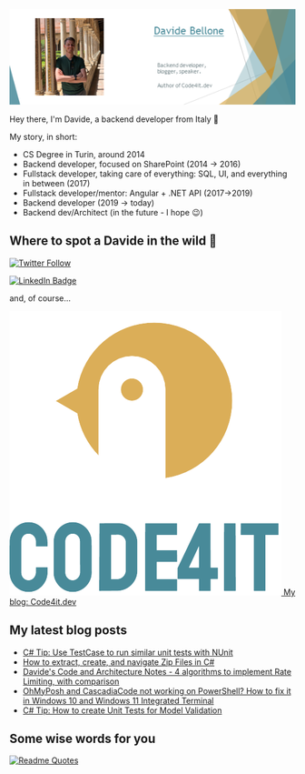 ![Profile banner](./DavideBellone.png)

Hey there, I'm Davide, a backend developer from Italy 🤏 

My story, in short:

* CS Degree in Turin, around 2014
* Backend developer, focused on SharePoint (2014 -> 2016)
* Fullstack developer, taking care of everything: SQL, UI, and everything in between (2017)
* Fullstack developer/mentor: Angular + .NET API (2017->2019)
* Backend developer (2019 -> today)
* Backend dev/Architect (in the future - I hope 😉)

## Where to spot a Davide in the wild 🦏

[![Twitter Follow](https://img.shields.io/twitter/follow/BelloneDavide?label=Let%27s%20get%20in%20touch%20on%20Twitter&style=social)](https://twitter.com/BelloneDavide)

[![LinkedIn Badge](https://img.shields.io/badge/LinkedIn-Profile-informational?style=social&logo=linkedin)](https://www.linkedin.com/in/bellonedavide/)

and, of course...

[![Personal blog](./logo_small.png) My blog: Code4it.dev](https://www.code4it.dev/)


## My latest blog posts

<!-- BLOG-POST-LIST:START -->
- [C# Tip: Use TestCase to run similar unit tests with NUnit](https://www.code4it.dev/csharptips/nunit-testcase/)
- [How to extract, create, and navigate Zip Files in C#](https://www.code4it.dev/blog/working-with-zip-files/)
- [Davide&#39;s Code and Architecture Notes - 4 algorithms to implement Rate Limiting, with comparison](https://www.code4it.dev/architecture-notes/rate-limiting-algorithms/)
- [OhMyPosh and CascadiaCode not working on PowerShell? How to fix it in Windows 10 and Windows 11 Integrated Terminal](https://www.code4it.dev/blog/ohmyposh-integrated-terminal-powershell/)
- [C# Tip: How to create Unit Tests for Model Validation](https://www.code4it.dev/csharptips/unit-test-model-validation/)
<!-- BLOG-POST-LIST:END -->



## Some wise words for you

[![Readme Quotes](https://quotes-github-readme.vercel.app/api?type=horizontal&theme=light)](https://github.com/piyushsuthar/github-readme-quotes)

